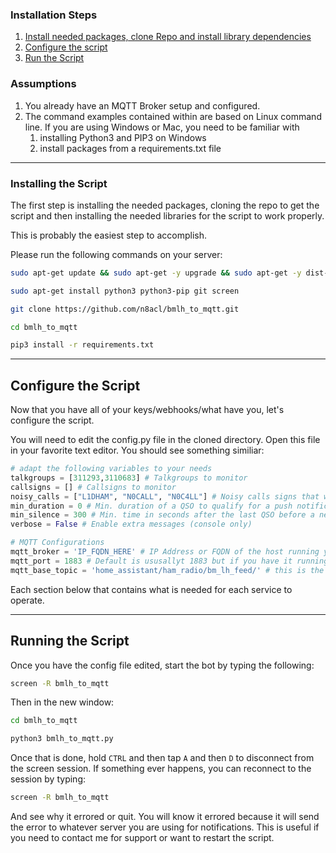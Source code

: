 ### Installation Steps

1) [Install needed packages, clone Repo and install library dependencies](installation-setup.md#installing-the-script)
2) [Configure the script](installation-setup.md#configure-the-script)
3) [Run the Script](installation-setup.md#running-the-script)

### Assumptions

1) You already have an MQTT Broker setup and configured.
2) The command examples contained within are based on Linux command line. If you are using Windows or Mac, you need to be familiar with
   1) installing Python3 and PIP3 on Windows
   2) install packages from a requirements.txt file


---

### Installing the Script

The first step is installing the needed packages, cloning the repo to get the script and then installing the needed libraries for the script to work properly.

This is probably the easiest step to accomplish.

Please run the following commands on your server:

```bash
sudo apt-get update && sudo apt-get -y upgrade && sudo apt-get -y dist-upgrade

sudo apt-get install python3 python3-pip git screen

git clone https://github.com/n8acl/bmlh_to_mqtt.git

cd bmlh_to_mqtt

pip3 install -r requirements.txt
```
---

## Configure the Script

Now that you have all of your keys/webhooks/what have you, let's configure the script.

You will need to edit the config.py file in the cloned directory. Open this file in your favorite text editor. You should see something similiar:

```python
# adapt the following variables to your needs
talkgroups = [311293,3110683] # Talkgroups to monitor
callsigns = [] # Callsigns to monitor
noisy_calls = ["L1DHAM", "N0CALL", "N0C4LL"] # Noisy calls signs that will be ignored
min_duration = 0 # Min. duration of a QSO to qualify for a push notification
min_silence = 300 # Min. time in seconds after the last QSO before a new push notification will be send
verbose = False # Enable extra messages (console only)

# MQTT Configurations
mqtt_broker = 'IP_FQDN_HERE' # IP Address or FQDN of the host running your MQTT Broker
mqtt_port = 1883 # Default is ususallyt 1883 but if you have it running on a different port, change it here.
mqtt_base_topic = 'home_assistant/ham_radio/bm_lh_feed/' # this is the base topic of where the data will be sent. You can change if you have your own naming scheme

```

Each section below that contains what is needed for each service to operate.

---

## Running the Script

Once you have the config file edited, start the bot by typing the following:

```bash
screen -R bmlh_to_mqtt
```

Then in the new window:
```bash
cd bmlh_to_mqtt

python3 bmlh_to_mqtt.py
```

Once that is done, hold ```CTRL``` and then tap ```A``` and then ```D``` to disconnect from the screen session. If something ever happens, you can reconnect to the session by typing:

```bash
screen -R bmlh_to_mqtt
```

And see why it errored or quit. You will know it errored because it will send the error to whatever server you are using for notifications. This is useful if you need to contact me for support or want to restart the script.